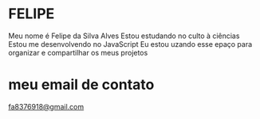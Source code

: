 # FELIPE 
Meu nome é Felipe da Silva Alves
Estou estudando no culto à ciências
Estou me desenvolvendo no JavaScript
Eu estou uzando esse epaço para organizar e compartilhar os meus projetos

# meu email de contato
fa8376918@gmail.com

